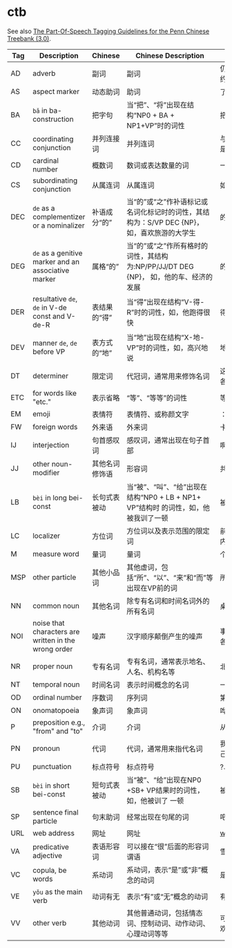 <!--
# ========================================================================
# Copyright 2020 hankcs
#
# Licensed under the Apache License, Version 2.0 (the "License");
# you may not use this file except in compliance with the License.
# You may obtain a copy of the License at
#
#     http://www.apache.org/licenses/LICENSE-2.0
#
# Unless required by applicable law or agreed to in writing, software
# distributed under the License is distributed on an "AS IS" BASIS,
# WITHOUT WARRANTIES OR CONDITIONS OF ANY KIND, either express or implied.
# See the License for the specific language governing permissions and
# limitations under the License.
#
# The above copyright notice and this permission notice shall be included in all
# copies or substantial portions of the Software.
# ========================================================================
-->

# ctb

 See also [The Part-Of-Speech Tagging Guidelines for the Penn Chinese Treebank (3.0)](https://repository.upenn.edu/cgi/viewcontent.cgi?article=1039&context=ircs_reports).

| Tag  | Description                                                | Chinese      | Chinese Description                                                      | Examples               |
|-----|-------------------------------------------------------|---------|---------------------------------------------------------|-------------------------|
| AD  | adverb                                                | 副词      | 副词                                                      | 仍然、很、大大、约               |
| AS  | aspect marker                                         | 动态助词    | 助词                                                      | 了、着、过                   |
| BA  | `bǎ` in ba-construction                               | 把字句     | 当“把”、“将”出现在结构“NP0 + BA + NP1+VP”时的词性                    | 把、将                     |
| CC  | coordinating conjunction                              | 并列连接词   | 并列连词                                                    | 与、和、或者、还是               |
| CD  | cardinal number                                       | 概数词     | 数词或表达数量的词                                               | 一百、好些、若干                |
| CS  | subordinating conjunction                             | 从属连词    | 从属连词                                                    | 如果、那么、就                 |
| DEC | `de` as a complementizer or a nominalizer                             | 补语成分“的” | 当“的”或“之”作补语标记或名词化标记时的词性，其结构为：S/VP DEC {NP}，如，喜欢旅游的大学生   | 的、之                     |
| DEG | `de` as a genitive marker and an associative marker                                   | 属格“的”   | 当“的”或“之”作所有格时的词性，其结构为:NP/PP/JJ/DT DEG {NP}， 如，他的车、经济的发展 | 的、之                     |
| DER | resultative `de`, `de` in V-de const and V-de-R                      | 表结果的“得” | 当“得”出现在结构“V-得-R”时的词性，如，他跑得很快                            | 得                       |
| DEV | manner `de`, `de` before VP                                      | 表方式的“地” | 当“地”出现在结构“X-地-VP”时的词性，如，高兴地说                            | 地                       |
| DT  | determiner                                            | 限定词     | 代冠词，通常用来修饰名词                                            | 这、那、该、每、各               |
| ETC | for words like "etc."                             | 表示省略    | “等”、“等等”的词性                                             | 等、等等               |
| EM  | emoji                                                 | 表情符   | 表情符、或称颜文字                                      | ：）             |
| FW  | foreign words                                         | 外来语     | 外来词                                                     | 卡拉、A型                   |
| IJ  | interjection                                          | 句首感叹词   | 感叹词，通常出现在句子首部                                           | 啊                       |
| JJ  | other noun-modifier                                   | 其他名词修饰语 | 形容词                                                     | 共同、新                    |
| LB  | `bèi` in long bei-const                                 | 长句式表被动  | 当“被”、“叫”、“给”出现在结构“NP0 + LB + NP1+ VP”结构时 的词性，如，他被我训了一顿  | 被、叫、给                   |
| LC  | localizer                                             | 方位词     | 方位词以及表示范围的限定词                                                     | 前、旁、到、在内、以来、为止                |
| M   | measure word                                          | 量词      | 量词                                                      | 个、群、公里                  |
| MSP | other particle                                        | 其他小品词   | 其他虚词，包括“所”、“以”、“来”和“而”等出现在VP前的词                         | 所、以、来、而                 |
| NN  | common noun                                           | 其他名词    | 除专有名词和时间名词外的所有名词                                        | 桌子、生活、经济                |
| NOI | noise that characters are written in the wrong order | 噪声      | 汉字顺序颠倒产生的噪声                    | 事/NOI 类/NOI 各/NOI 故/NOI |
| NR  | proper noun                                           | 专有名词    | 专有名词，通常表示地名、人名、机构名等                                     | 北京、乔丹、微软                |
| NT  | temporal noun                                         | 时间名词    | 表示时间概念的名词                                               | 一月、汉朝、当今                |
| OD  | ordinal number                                        | 序数词     | 序列词                                                     | 第一百                     |
| ON  | onomatopoeia                                          | 象声词     | 象声词                                                     | 哗哗、呼、咯吱               |
| P   | preposition e.g., "from" and "to"                           | 介词      | 介词                                                      | 从、对、根据                  |
| PN  | pronoun                                               | 代词      | 代词，通常用来指代名词                                             | 我、这些、其、自己               |
| PU  | punctuation                                           | 标点符号    | 标点符号                                                    | ?、。、；                   |
| SB  | `bèi` in short bei-const                               | 短句式表被动  | 当“被”、“给”出现在NP0 +SB+ VP结果时的词性，如，他被训了 一顿                  | 被、叫                     |
| SP  | sentence final particle                               | 句末助词    | 经常出现在句尾的词                                               | 吧、呢、啊、啊                 |
| URL | web address                                           | 网址      | 网址                                                      | www.hankcs.com          |
| VA  | predicative adjective                                 | 表语形容词   | 可以接在“很”后面的形容词谓语                                         | 雪白、厉害                   |
| VC  | copula, be words                                                  | 系动词     | 系动词，表示“是”或“非”概念的动词                                       | 是、为、非                   |
| VE  | `yǒu` as the main verb                                 | 动词有无    | 表示“有”或“无”概念的动词                                          | 有、没有、无                  |
| VV  | other verb                                            | 其他动词    | 其他普通动词，包括情态词、控制动词、动作动词、心理动词等等                           | 可能、要、走、喜欢               |
